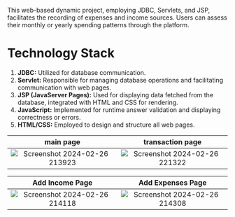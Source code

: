 This web-based dynamic project, employing JDBC, Servlets, and JSP, facilitates the recording of expenses and income sources. Users can assess their monthly or yearly spending patterns through the platform.
# Technology Stack
1. **JDBC:** Utilized for database communication.
2. **Servlet:** Responsible for managing database operations and facilitating communication with web pages.
3. **JSP (JavaServer Pages):** Used for displaying data fetched from the database, integrated with HTML and CSS for rendering.
4. **JavaScript:** Implemented for runtime answer validation and displaying correctness or errors.
5. **HTML/CSS:** Employed to design and structure all web pages.

main page           |  transaction page
:-------------------------:|:-------------------------:
![Screenshot 2024-02-26 213923](https://github.com/AbhishekPawshekar/Money-Management-JDBC-Servlet-JSP/assets/89447125/93bd9267-3f29-4fed-a657-23ca4925bdbc) | ![Screenshot 2024-02-26 221322](https://github.com/AbhishekPawshekar/Money-Management-JDBC-Servlet-JSP/assets/89447125/36bcea12-028d-451c-918e-b8bcfca75dbc)

Add Income Page           |  Add Expenses Page
:-------------------------:|:-------------------------:
![Screenshot 2024-02-26 214118](https://github.com/AbhishekPawshekar/Money-Management-JDBC-Servlet-JSP/assets/89447125/cfd3a095-fdfd-4b74-b8bb-840cce949220) | ![Screenshot 2024-02-26 214308](https://github.com/AbhishekPawshekar/Money-Management-JDBC-Servlet-JSP/assets/89447125/3eaccc0b-8aa9-4493-9a5b-82c55636b66c)



